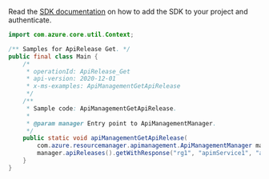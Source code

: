 Read the [SDK documentation](https://github.com/Azure/azure-sdk-for-java/blob/azure-resourcemanager-apimanagement_1.0.0-beta.2/sdk/apimanagement/azure-resourcemanager-apimanagement/README.md) on how to add the SDK to your project and authenticate.

```java
import com.azure.core.util.Context;

/** Samples for ApiRelease Get. */
public final class Main {
    /*
     * operationId: ApiRelease_Get
     * api-version: 2020-12-01
     * x-ms-examples: ApiManagementGetApiRelease
     */
    /**
     * Sample code: ApiManagementGetApiRelease.
     *
     * @param manager Entry point to ApiManagementManager.
     */
    public static void apiManagementGetApiRelease(
        com.azure.resourcemanager.apimanagement.ApiManagementManager manager) {
        manager.apiReleases().getWithResponse("rg1", "apimService1", "a1", "5a7cb545298324c53224a799", Context.NONE);
    }
}
```
